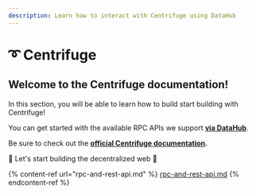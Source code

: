 ```yaml
---
description: Learn how to interact with Centrifuge using DataHub
---
```


# ➰ Centrifuge

## Welcome to the Centrifuge documentation! <a href="#welcome-to-the-celo-documentation" id="welcome-to-the-celo-documentation"></a>

In this section, you will be able to learn how to build start building with Centrifuge!

You can get started with the available RPC APIs we support [**via DataHub**](https://datahub.figment.io/sign\_up?service=celo).

Be sure to check out the [**official Centrifuge documentation**](https://docs.centrifuge.io)**.**

🚀 Let's start building the decentralized web 🚀

{% content-ref url="rpc-and-rest-api.md" %}
[rpc-and-rest-api.md](rpc-and-rest-api.md)
{% endcontent-ref %}

